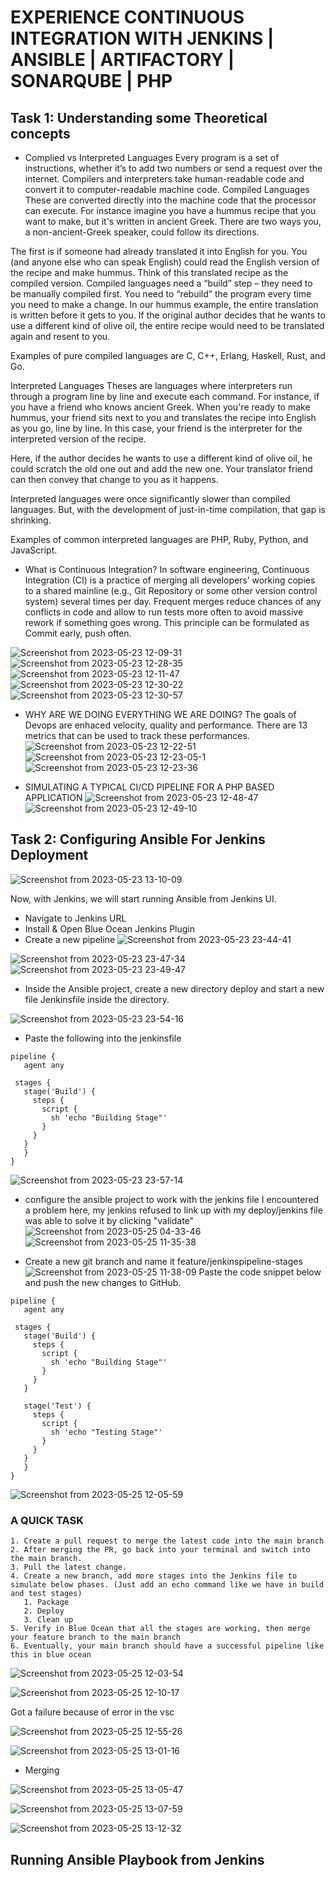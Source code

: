 # EXPERIENCE CONTINUOUS INTEGRATION WITH JENKINS | ANSIBLE | ARTIFACTORY | SONARQUBE | PHP
## Task 1: Understanding some Theoretical concepts
* Complied vs Interpreted Languages
Every program is a set of instructions, whether it’s to add two numbers or send a request over the internet. Compilers and interpreters take human-readable code and convert it to computer-readable machine code.
Compiled Languages 
These are converted directly into the machine code that the processor can execute. For instance imagine you have a hummus recipe that you want to make, but it's written in ancient Greek. There are two ways you, a non-ancient-Greek speaker, could follow its directions.

The first is if someone had already translated it into English for you. You (and anyone else who can speak English) could read the English version of the recipe and make hummus. Think of this translated recipe as the compiled version.
Compiled languages need a “build” step – they need to be manually compiled first. You need to “rebuild” the program every time you need to make a change. In our hummus example, the entire translation is written before it gets to you. If the original author decides that he wants to use a different kind of olive oil, the entire recipe would need to be translated again and resent to you.

Examples of pure compiled languages are C, C++, Erlang, Haskell, Rust, and Go.

Interpreted Languages
Theses are languages where interpreters run through a program line by line and execute each command. For instance, if you have a friend who knows ancient Greek. When you're ready to make hummus, your friend sits next to you and translates the recipe into English as you go, line by line. In this case, your friend is the interpreter for the interpreted version of the recipe.

Here, if the author decides he wants to use a different kind of olive oil, he could scratch the old one out and add the new one. Your translator friend can then convey that change to you as it happens.

Interpreted languages were once significantly slower than compiled languages. But, with the development of just-in-time compilation, that gap is shrinking.

Examples of common interpreted languages are PHP, Ruby, Python, and JavaScript.


* What is Continuous Integration?
In software engineering, Continuous Integration (CI) is a practice of merging all developers’ working copies to a shared mainline (e.g., Git Repository or some other version control system) several times per day. Frequent merges reduce chances of any conflicts in code and allow to run tests more often to avoid massive rework if something goes wrong. This principle can be formulated as Commit early, push often.

![Screenshot from 2023-05-23 12-09-31](https://github.com/Lukobet/Darey.io_pbl/assets/110517150/a7bb789a-b4f8-4aec-a36d-c519f5fca357)
![Screenshot from 2023-05-23 12-28-35](https://github.com/Lukobet/Darey.io_pbl/assets/110517150/ac814391-f703-45e4-a713-96658afeee3f)
![Screenshot from 2023-05-23 12-11-47](https://github.com/Lukobet/Darey.io_pbl/assets/110517150/4aa7db77-88fd-4ebf-8eb9-f56c12aeb450)
![Screenshot from 2023-05-23 12-30-22](https://github.com/Lukobet/Darey.io_pbl/assets/110517150/72fca5a1-4bd7-45f4-9327-28aac80bcb6e)
![Screenshot from 2023-05-23 12-30-57](https://github.com/Lukobet/Darey.io_pbl/assets/110517150/459068b3-995f-4399-82a9-07f9c8c45129)

* WHY ARE WE DOING EVERYTHING WE ARE DOING?
The goals of Devops are enhaced velocity, quality and performance. There are 13 metrics that can be used to track these performances.
![Screenshot from 2023-05-23 12-22-51](https://github.com/Lukobet/Darey.io_pbl/assets/110517150/04516be8-2448-4e18-b6c6-03f1d1b615a2)
![Screenshot from 2023-05-23 12-23-05-1](https://github.com/Lukobet/Darey.io_pbl/assets/110517150/5cdb8995-8d0e-4553-859b-7d4258b06b3e)
![Screenshot from 2023-05-23 12-23-36](https://github.com/Lukobet/Darey.io_pbl/assets/110517150/89761584-7e6f-403f-94ad-55cf48a0bfcc)

* SIMULATING A TYPICAL CI/CD PIPELINE FOR A PHP BASED APPLICATION
![Screenshot from 2023-05-23 12-48-47](https://github.com/Lukobet/Darey.io_pbl/assets/110517150/60f210b2-7fb3-4b30-90e3-c5b51f02c3e4)
![Screenshot from 2023-05-23 12-49-10](https://github.com/Lukobet/Darey.io_pbl/assets/110517150/c10ae5b5-40af-46ae-b62e-eba534608f15)

## Task 2: Configuring Ansible For Jenkins Deployment
![Screenshot from 2023-05-23 13-10-09](https://github.com/Lukobet/Darey.io_pbl/assets/110517150/2f74ff7b-6670-48e3-b810-e4ec888fcaf7)

Now, with Jenkins, we will start running Ansible from Jenkins UI.

* Navigate to Jenkins URL
* Install & Open Blue Ocean Jenkins Plugin
* Create a new pipeline
![Screenshot from 2023-05-23 23-44-41](https://github.com/Lukobet/Darey.io_pbl/assets/110517150/0ea8d476-c1b6-4b93-91d3-dbba50956390)

![Screenshot from 2023-05-23 23-47-34](https://github.com/Lukobet/Darey.io_pbl/assets/110517150/a63f4f27-b246-4606-ac96-c0b1740090e8)
![Screenshot from 2023-05-23 23-49-47](https://github.com/Lukobet/Darey.io_pbl/assets/110517150/12426840-5bdf-40db-a7af-f970de113856)

* Inside the Ansible project, create a new directory deploy and start a new file Jenkinsfile inside the directory.

![Screenshot from 2023-05-23 23-54-16](https://github.com/Lukobet/Darey.io_pbl/assets/110517150/b1a3c6ef-47c1-448f-b4f4-e30fc6beb89e)

* Paste the following into the jenkinsfile
 ```
pipeline {
    agent any

  stages {
    stage('Build') {
      steps {
        script {
          sh 'echo "Building Stage"'
        }
      }
    }
    }
}
```
![Screenshot from 2023-05-23 23-57-14](https://github.com/Lukobet/Darey.io_pbl/assets/110517150/13d4a2bf-ea8c-49d9-b9fa-21ed9c31572d)

* configure the ansible project to work with the jenkins file
I encountered a problem here, my jenkins refused to link up with my deploy/jenkins file was able to solve it by clicking "validate"
![Screenshot from 2023-05-25 04-33-46](https://github.com/Lukobet/Darey.io_pbl/assets/110517150/46b1be25-1449-4593-bbd2-dd0182bd0005)
![Screenshot from 2023-05-25 11-35-38](https://github.com/Lukobet/Darey.io_pbl/assets/110517150/a0aec73c-243a-47f2-a646-2d5f6455a777)

* Create a new git branch and name it feature/jenkinspipeline-stages
![Screenshot from 2023-05-25 11-38-09](https://github.com/Lukobet/Darey.io_pbl/assets/110517150/13bf2812-010b-4f21-88d0-ceff8d11792e)
Paste the code snippet below and push the new changes to GitHub.
 ```
pipeline {
    agent any

  stages {
    stage('Build') {
      steps {
        script {
          sh 'echo "Building Stage"'
        }
      }
    }

    stage('Test') {
      steps {
        script {
          sh 'echo "Testing Stage"'
        }
      }
    }
    }
}

```
![Screenshot from 2023-05-25 12-05-59](https://github.com/Lukobet/Darey.io_pbl/assets/110517150/6e6a9d4a-9969-4c79-8e15-3efadec9e777)


### A QUICK TASK 

```
1. Create a pull request to merge the latest code into the main branch
2. After merging the PR, go back into your terminal and switch into the main branch.
3. Pull the latest change.
4. Create a new branch, add more stages into the Jenkins file to simulate below phases. (Just add an echo command like we have in build and test stages)
   1. Package 
   2. Deploy 
   3. Clean up
5. Verify in Blue Ocean that all the stages are working, then merge your feature branch to the main branch
6. Eventually, your main branch should have a successful pipeline like this in blue ocean
```

![Screenshot from 2023-05-25 12-03-54](https://github.com/Lukobet/Darey.io_pbl/assets/110517150/792e1060-6d9d-44a9-8171-7e31d21aa674)

![Screenshot from 2023-05-25 12-10-17](https://github.com/Lukobet/Darey.io_pbl/assets/110517150/41e848fd-7dc1-4424-9c95-f6cd9858ddbd)

Got a failure because of error in the vsc

![Screenshot from 2023-05-25 12-55-26](https://github.com/Lukobet/Darey.io_pbl/assets/110517150/c35b7c75-d7d2-43d6-a3e5-636742616efa)

![Screenshot from 2023-05-25 13-01-16](https://github.com/Lukobet/Darey.io_pbl/assets/110517150/cc0d6ed4-64bf-4192-92c6-c364c4b15a82)

* Merging

![Screenshot from 2023-05-25 13-05-47](https://github.com/Lukobet/Darey.io_pbl/assets/110517150/6bef8a2e-58ac-4aea-8081-e3c138493297)

![Screenshot from 2023-05-25 13-07-59](https://github.com/Lukobet/Darey.io_pbl/assets/110517150/ab64e146-4d12-47dd-979d-d5014775c9b9)

![Screenshot from 2023-05-25 13-12-32](https://github.com/Lukobet/Darey.io_pbl/assets/110517150/1ceb44c4-c5f2-486b-8f6a-1c0a146cf87b)

## Running Ansible Playbook from Jenkins
